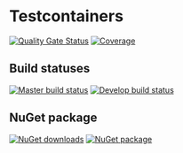 # Testcontainers

[![Quality Gate Status](https://sonarcloud.io/api/project_badges/measure?project=testcontainers_testcontainers-dotnet&metric=alert_status)](https://sonarcloud.io/dashboard?id=testcontainers_testcontainers-dotnet)
[![Coverage](https://sonarcloud.io/api/project_badges/measure?project=testcontainers_testcontainers-dotnet&metric=coverage)](https://sonarcloud.io/dashboard?id=testcontainers_testcontainers-dotnet)

## Build statuses

[![Master build status](https://ci.appveyor.com/api/projects/status/github/testcontainers/testcontainers-dotnet?branch=master&svg=true&passingText=master:%20passing&pendingText=master:%20pending&failingText=master:%20failing)](https://ci.appveyor.com/project/swissarmykirpan/testcontainers-dotnet-ak6r1/branch/master)
[![Develop build status](https://ci.appveyor.com/api/projects/status/github/testcontainers/testcontainers-dotnet?branch=develop&svg=true&passingText=develop:%20passing&pendingText=develop:%20pending&failingText=develop:%20failing)](https://ci.appveyor.com/project/swissarmykirpan/testcontainers-dotnet-ak6r1/branch/develop)

## NuGet package

[![NuGet downloads](https://img.shields.io/nuget/dt/TestContainers.svg)](https://www.nuget.org/packages/TestContainers/)
[![NuGet package](https://img.shields.io/nuget/v/TestContainers.svg)](https://www.nuget.org/packages/TestContainers/)

